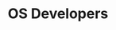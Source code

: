 ---
title: OS Developers
category: involvment
list_items:
  - OS project umbrella
  - OS fellowships
  - OS governance
  - Career Support
---